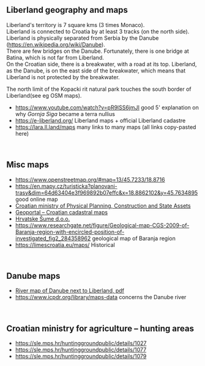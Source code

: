 Liberland geography and maps
----------------------------

Liberland's territory is 7 square kms (3 times Monaco).  
Liberland is connected to Croatia by at least 3 tracks (on the north side).  
Liberland is physically separated from Serbia by the Danube (https://en.wikipedia.org/wiki/Danube).  
There are few bridges on the Danube. Fortunately, there is one bridge at Batina, which is not far from Liberland.  
On the Croatian side, there is a breakwater, with a road at its top. Liberland, as the Danube, is on the east side of the breakwater, which means that Liberland is not protected by the breakwater.  

The north limit of the Kopacki rit natural park touches the south border of Liberland(see eg OSM maps).

* https://www.youtube.com/watch?v=pR9lSS6jmJI good 5' explanation on why <i>Gornja Siga</i> became a terra nullius
* https://e-liberland.org/ Liberland maps + official Liberland cadastre
* https://lara.ll.land/maps many links to many maps (all links copy-pasted here)
<br>

Misc maps
---------
* https://www.openstreetmap.org/#map=13/45.7233/18.8716
* https://en.mapy.cz/turisticka?planovani-trasy&dim=64d63404e3f969892b07effc&x=18.8862102&y=45.7634895 good online map
* [Croatian ministry of Physical Planning, Construction and State Assets](https://mpgi.gov.hr/prostorno-uredjenje-3335/prostorni-planovi-8193/prostorni-planovi-drzavne-razine/prostorni-planovi-parkova-prirode/prostorni-plan-pp-kopacki-rit/3327)
* [Geoportal – Croatian cadastral maps](https://geoportal.dgu.hr/#/?lat=45.80779641827083&lng=18.85969749587222&zoom=3&layerconfig=17013&mode=2d)
* [Hrvatske Šume d.o.o.](https://webgis.hrsume.hr/arcgis/apps/webappviewer/index.html?id=8bb3e1d6b80d49ad9e0193f8b62380e2)
* https://www.researchgate.net/figure/Geological-map-CGS-2009-of-Baranja-region-with-encircled-position-of-investigated_fig2_284358962 geological map of Baranja region
* https://limescroatia.eu/maps/ Historical
<br>

Danube maps
-----------
* [River map of Danube next to Liberland, pdf](https://danubeportal.com/application/cache/uploads/charts/paper/HR/136/1571899967.pdf)
* https://www.icpdr.org/library/maps-data concerns the Danube river
<br>

Croatian ministry for agriculture – hunting areas
-------------------------------------------------
* https://sle.mps.hr/huntinggroundpublic/details/1027
* https://sle.mps.hr/huntinggroundpublic/details/1077
* https://sle.mps.hr/huntinggroundpublic/details/1079
<br>

